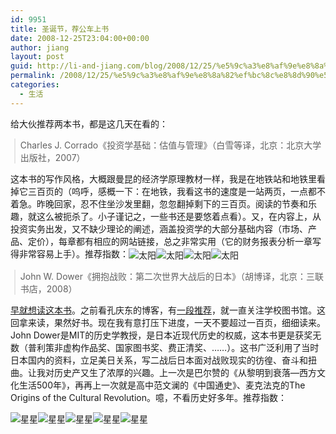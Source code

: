 ```yaml
---
id: 9951
title: 圣诞节，荐公车上书
date: 2008-12-25T23:04:00+00:00
author: jiang
layout: post
guid: http://li-and-jiang.com/blog/2008/12/25/%e5%9c%a3%e8%af%9e%e8%8a%82%ef%bc%8c%e8%8d%90%e5%85%ac%e8%bd%a6%e4%b8%8a%e4%b9%a6/
permalink: /2008/12/25/%e5%9c%a3%e8%af%9e%e8%8a%82%ef%bc%8c%e8%8d%90%e5%85%ac%e8%bd%a6%e4%b8%8a%e4%b9%a6/
categories:
  - 生活
---
```

给大伙推荐两本书，都是这几天在看的：

<blockquote style="margin:0pt 0pt 0pt 0.8ex;padding-left:1ex">
  <p>
    Charles J. Corrado《投资学基础：估值与管理》（白雪等译，北京：北京大学出版社，2007）
  </p>
</blockquote>

这本书的写作风格，大概跟曼昆的经济学原理教材一样，我是在地铁站和地铁里看掉它三百页的（呜呼，感概一下：在地铁，我看这书的速度是一站两页，一点都不着急。昨晚回家，忍不住坐沙发里翻，忽忽翻掉剩下的三百页。阅读的节奏和乐趣，就这么被扼杀了。小子谨记之，一些书还是要悠着点看）。又，在内容上，从投资实务出发，又不缺少理论的阐述，涵盖投资学的大部分基础内容（市场、产品、定价），每章都有相应的网站链接，总之非常实用（它的财务报表分析一章写得非常容易上手）。推荐指数：<img src="http://shared.live.com/csi!Rvmz5kFbfVkDrhMJKg/emoticons/sun.gif" title="太阳" alt="太阳" style="vertical-align:middle" /><img src="http://shared.live.com/csi!Rvmz5kFbfVkDrhMJKg/emoticons/sun.gif" title="太阳" alt="太阳" style="vertical-align:middle" /><img src="http://shared.live.com/csi!Rvmz5kFbfVkDrhMJKg/emoticons/sun.gif" title="太阳" alt="太阳" style="vertical-align:middle" /><img src="http://shared.live.com/csi!Rvmz5kFbfVkDrhMJKg/emoticons/sun.gif" title="太阳" alt="太阳" style="vertical-align:middle" />

<blockquote style="margin:0pt 0pt 0pt 0.8ex;padding-left:1ex">
  <p>
    John W. Dower《拥抱战败：第二次世界大战后的日本》（胡博译，北京：三联书店，2008）
  </p>
</blockquote>

[早就想读这本书](http://panshanghu.spaces.live.com/blog/cns!48FF0CB3CA580A89!2089.entry)。之前看孔庆东的博客，有[一段推荐](http://blog.sina.com.cn/s/blog_476da3610100bao7.html)，就一直关注学校图书馆。这回拿来读，果然好书。现在我有意打压下进度，一天不要超过一百页，细细读来。John Dower是MIT的历史学教授，是日本近现代历史的权威，这本书更是获奖无数（普利策非虚构作品奖、国家图书奖、费正清奖、……）。这书广泛利用了当时日本国内的资料，立足美日关系，写二战后日本面对战败现实的彷徨、奋斗和扭曲。让我对历史产又生了浓厚的兴趣。上一次是巴尔赞的《从黎明到衰落—西方文化生活500年》，再再上一次就是高中范文澜的《中国通史》、麦克法克的The Origins of the Cultural Revolution。噫，不看历史好多年。推荐指数：
   
<img src="http://shared.live.com/csi!Rvmz5kFbfVkDrhMJKg/emoticons/star.gif" title="星星" alt="星星" style="vertical-align:middle" /><img src="http://shared.live.com/csi!Rvmz5kFbfVkDrhMJKg/emoticons/star.gif" title="星星" alt="星星" style="vertical-align:middle" /><img src="http://shared.live.com/csi!Rvmz5kFbfVkDrhMJKg/emoticons/star.gif" title="星星" alt="星星" style="vertical-align:middle" /><img src="http://shared.live.com/csi!Rvmz5kFbfVkDrhMJKg/emoticons/star.gif" title="星星" alt="星星" style="vertical-align:middle" /><img src="http://shared.live.com/csi!Rvmz5kFbfVkDrhMJKg/emoticons/star.gif" title="星星" alt="星星" style="vertical-align:middle" />